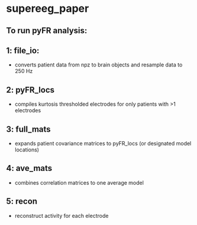 # supereeg_paper

## To run pyFR analysis:

## 1: file_io:
- converts patient data from npz to brain objects and resample data to 250 Hz

## 2: pyFR_locs
- compiles kurtosis thresholded electrodes for only patients with >1 electrodes

## 3: full_mats
- expands patient covariance matrices to pyFR_locs (or designated model locations)

## 4: ave_mats
- combines correlation matrices to one average model

## 5: recon
- reconstruct activity for each electrode
